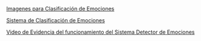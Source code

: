 [Imagenes para Clasificación de Emociones](https://github.com/Jesricval/InteligenciaArtificial/blob/bb0f32478fd8687efdc3bd208c78ad09c989e6d8/Unidad%204/Imagenes%20para%20Clasificaci%C3%B3n%20de%20Emociones.pdf)

[Sistema de Clasificación de Emociones](https://github.com/Jesricval/InteligenciaArtificial/blob/3a99765e3707c9dd2275f66a800ace91124d5021/Unidad%204/Sistema%20Clasificador%20de%20Emociones.pdf)

[Video de Evidencia del funcionamiento del Sistema Detector de Emociones](https://youtu.be/z6nICPBv5CA?si=8An-nDh6P6HldZv-)

